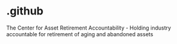 # .github
The Center for Asset Retirement Accountability - Holding industry accountable for retirement of aging and abandoned assets

